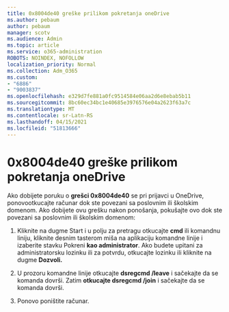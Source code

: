 ```yaml
---
title: 0x8004de40 greške prilikom pokretanja oneDrive
ms.author: pebaum
author: pebaum
manager: scotv
ms.audience: Admin
ms.topic: article
ms.service: o365-administration
ROBOTS: NOINDEX, NOFOLLOW
localization_priority: Normal
ms.collection: Adm_O365
ms.custom:
- "6886"
- "9003837"
ms.openlocfilehash: e329d7fe881a0fc9514584e06aa2d6e8ebab5b11
ms.sourcegitcommit: 8bc60ec34bc1e40685e3976576e04a2623f63a7c
ms.translationtype: MT
ms.contentlocale: sr-Latn-RS
ms.lasthandoff: 04/15/2021
ms.locfileid: "51813666"
---
```

# <a name="0x8004de40-error-when-launching-onedrive"></a>0x8004de40 greške prilikom pokretanja oneDrive

Ako dobijete poruku o **grešci 0x8004de40** se pri prijavci u OneDrive, ponovootkucajte računar dok ste povezani sa poslovnim ili školskim domenom. Ako dobijete ovu grešku nakon ponošanja, pokušajte ovo dok ste povezani sa poslovnim ili školskim domenom:

1. Kliknite na dugme Start i  u polju za pretragu otkucajte **cmd** ili komandnu liniju, kliknite desnim tasterom miša na aplikaciju komandne linije i izaberite stavku Pokreni **kao administrator**. Ako budete upitani za administratorsku lozinku ili za potvrdu, otkucajte lozinku ili kliknite na dugme **Dozvoli.**  

2. U prozoru komandne linije otkucajte **dsregcmd /leave**  i sačekajte da se komanda dovrši. Zatim **otkucajte dsregcmd /join** i sačekajte da se komanda dovrši.
3. Ponovo poništite računar.
